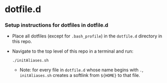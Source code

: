# dotfile.d

### Setup instructions for dotfiles in dotfile.d
- Place all dotfiles (except for `.bash_profile`) in the `dotfile.d` directory in this repo.
- Navigate to the top level of this repo in a terminal and run:
    
    ```
    ./initAliases.sh
    ```
    
    - Note: for every file in `dotfile.d` whose name begins with  `.`, `initAliases.sh` creates a softlink from `${HOME}` to that file.